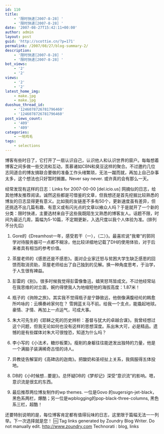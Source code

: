 ```yaml
---
id: 110
title:
    - '限时快递[2007-8-28] '
    - '限时快递[2007-8-28] '
date: '2007-08-27T15:42:11+00:00'
author: admin
layout: post
guid: 'http://scottie.cn/?p=171'
permalink: /2007/08/27/blog-summary-2/
description:
    - '限时快递[2007-8-28] '
    - '限时快递[2007-8-28] '
bot_views:
    - '2'
    - '2'
views:
    - '2'
    - '2'
latest_home_img:
    - make.jpg
    - make.jpg
duoshuo_thread_id:
    - '1246078726781796460'
    - '1246078726781796460'
post_views_count:
    - '409'
    - '409'
categories:
    - 一地鸡毛
tags:
    - selections
---
```


博客有些时日了，它打开了一扇认识自己，认识他人和认识世界的窗户。每每想着博客之间多做一些交流和互动，羡慕诸如CBN和臭豆这样的聚合。不过邀约几位志同道合的博友搞联合要做的准备工作头绪繁琐，无法一蹴而就，再加上自己杂事太多，这个想法也只好暂时搁置。Never say never. 或许真的会有那么一天。

经常发现有这样的日志：Links for 2007-00-00 [del.icio.us] 网摘似的日志，给其他博友推荐阅读。诚然这些都是可借鉴的文章，但我想还是首先挖掘比较熟悉的博友的日志显得更有意义。比如我的友链差不多有50个，更新速度虽有差异，但还挑选不出几篇有趣、有意义或有闪光点的文章以飨众人吗？于是就开了一个新的分类：限时快递，主要选材来自于这些我既陌生又熟悉的博客友人。话题不限，时间为最近几周，篇幅为5-10篇，不定期更新，入选尺度以我个人体验为准。(排列不分先后)

1. Gore的《Dreamhost一年，感受若干（一），（二）》。最喜欢说"我晕"的郭同学对待服务器可一点都不糊涂，他比较详细地记载了DH的使用体验，对于后来者具有相当的参考价值。

2. 茶屋老师的《感恩还是不感恩》。面对企业家迁怒与贫困大学生缺乏感恩的回馈而取消资助，茶屋老师给出了自己独到的见解。换一种角度思考，于治学，于人生很有裨益。

3. 彭雷的《别》。很多时候我觉得彭雷像鲁迅，嬉笑怒骂皆成文。不过他经常站在我思维的对立面，婉约得使我人为地缩短他的海拔高度：1.87米！

4. 瓶子的《驹隙之旅》。其实我不觉得瓶子是宁静致远，他倒像满腹经纶的韩愈所吟咏的：云横奏岭家何在？ 雪拥蓝关马不前。给我一个支点，能撬起地球。豪情、才情、再加上一点运气，可成大事。

5. 朱大可先生的《耶稣之死的历史辨析：基督与犹大的卓越合谋》。我曾经想过这个问题，但我无论如何也没有这样的思想深度。系出朱大可，必是精品。遗憾的是有些媒体对朱大可很惶恐，知道为什么吗？

6. 李小写的《小法术，糖炒板栗》。瘦削的身躯往往能迸发出独特的力量，他是一个满脑子装满稀奇古怪的诗人。

7. 异教徒告解室的《高碑店的迦南》。把酸奶和圣经扯上关系，我佩服得五体投地。

8. DB的《小时候想...要是》。总怀疑DB的《梦却记》深受“意识流”的影响。嗯，意识流是很玄的东西。

9. 最后推荐两位博友制作的wp themes. 一位是Govo 的sugersign-jet-black，黑色系两栏，爆酷；另一位是wpblogging的pop-black-three-columns, 黑色系三栏，超酷！

还要特别说明的是，每位博客肯定都有值得玩味的日志，这里限于篇幅无法一一列举。下一次选择就是您！ :cool:
 Tag links generated by Zoundry Blog Writer. Do not manually edit. http://www.zoundry.com 
Technorati : blog, links